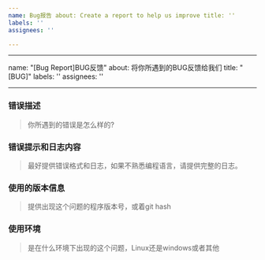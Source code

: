 ```yaml
---
name: Bug报告 about: Create a report to help us improve title: ''
labels: ''
assignees: ''

---
```


---
name: "[Bug Report]BUG反馈"
about: 将你所遇到的BUG反馈给我们 title: "[BUG]"
labels: ''
assignees: ''

---

### 错误描述

> 你所遇到的错误是怎么样的?

### 错误提示和日志内容

> 最好提供错误格式和日志，如果不熟悉编程语言，请提供完整的日志。

### 使用的版本信息

> 提供出现这个问题的程序版本号，或着git hash

### 使用环境

> 是在什么环境下出现的这个问题，Linux还是windows或者其他